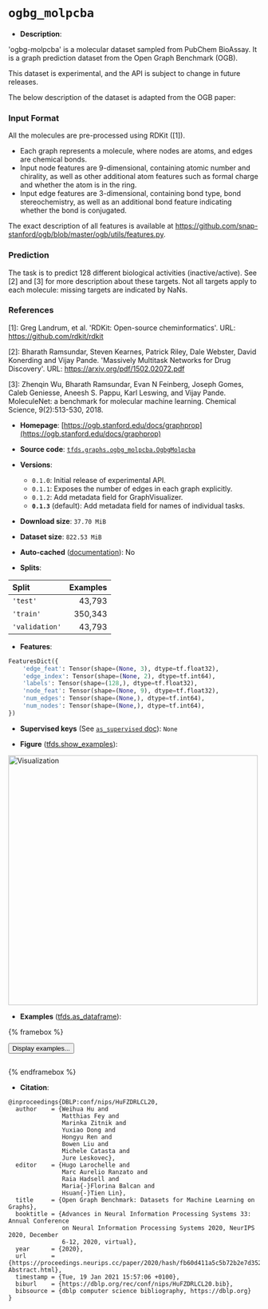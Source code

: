 <div itemscope itemtype="http://schema.org/Dataset">
  <div itemscope itemprop="includedInDataCatalog" itemtype="http://schema.org/DataCatalog">
    <meta itemprop="name" content="TensorFlow Datasets" />
  </div>
  <meta itemprop="name" content="ogbg_molpcba" />
  <meta itemprop="description" content="&#x27;ogbg-molpcba&#x27; is a molecular dataset sampled from PubChem BioAssay.&#10;It is a graph prediction dataset from the Open Graph Benchmark (OGB).&#10;&#10;This dataset is experimental, and the API is subject to change in&#10;future releases.&#10;&#10;The below description of the dataset is adapted from the OGB paper:&#10;&#10;### Input Format&#10;All the molecules are pre-processed using RDKit ([1]).&#10;&#10;*  Each graph represents a molecule, where nodes are atoms, and edges are&#10;   chemical bonds.&#10;*  Input node features are 9-dimensional, containing atomic number and chirality,&#10;   as well as other additional atom features such as formal charge and&#10;   whether the atom is in the ring.&#10;*  Input edge features are 3-dimensional, containing bond type,&#10;   bond stereochemistry, as well as an additional bond feature indicating&#10;   whether the bond is conjugated.&#10;&#10;The exact description of all features is available at&#10;https://github.com/snap-stanford/ogb/blob/master/ogb/utils/features.py.&#10;&#10;### Prediction&#10;The task is to predict 128 different biological activities (inactive/active).&#10;See [2] and [3] for more description about these targets.&#10;Not all targets apply to each molecule: missing targets are indicated by NaNs.&#10;&#10;### References&#10;&#10;[1]: Greg Landrum, et al. &#x27;RDKit: Open-source cheminformatics&#x27;.&#10;     URL: https://github.com/rdkit/rdkit&#10;&#10;[2]: Bharath Ramsundar, Steven Kearnes, Patrick Riley, Dale Webster,&#10;     David Konerding and Vijay Pande. &#x27;Massively Multitask Networks for&#10;     Drug Discovery&#x27;.&#10;     URL: https://arxiv.org/pdf/1502.02072.pdf&#10;&#10;[3]: Zhenqin Wu, Bharath Ramsundar, Evan N Feinberg, Joseph Gomes,&#10;     Caleb Geniesse, Aneesh S. Pappu, Karl Leswing, and Vijay Pande.&#10;     MoleculeNet: a benchmark for molecular machine learning.&#10;     Chemical Science, 9(2):513-530, 2018.&#10;&#10;To use this dataset:&#10;&#10;```python&#10;import tensorflow_datasets as tfds&#10;&#10;ds = tfds.load(&#x27;ogbg_molpcba&#x27;, split=&#x27;train&#x27;)&#10;for ex in ds.take(4):&#10;  print(ex)&#10;```&#10;&#10;See [the guide](https://www.tensorflow.org/datasets/overview) for more&#10;informations on [tensorflow_datasets](https://www.tensorflow.org/datasets).&#10;&#10;&lt;img src=&quot;https://storage.googleapis.com/tfds-data/visualization/fig/ogbg_molpcba-0.1.3.png&quot; alt=&quot;Visualization&quot; width=&quot;500px&quot;&gt;&#10;&#10;" />
  <meta itemprop="url" content="https://www.tensorflow.org/datasets/catalog/ogbg_molpcba" />
  <meta itemprop="sameAs" content="https://ogb.stanford.edu/docs/graphprop" />
  <meta itemprop="citation" content="@inproceedings{DBLP:conf/nips/HuFZDRLCL20,&#10;  author    = {Weihua Hu and&#10;               Matthias Fey and&#10;               Marinka Zitnik and&#10;               Yuxiao Dong and&#10;               Hongyu Ren and&#10;               Bowen Liu and&#10;               Michele Catasta and&#10;               Jure Leskovec},&#10;  editor    = {Hugo Larochelle and&#10;               Marc Aurelio Ranzato and&#10;               Raia Hadsell and&#10;               Maria{-}Florina Balcan and&#10;               Hsuan{-}Tien Lin},&#10;  title     = {Open Graph Benchmark: Datasets for Machine Learning on Graphs},&#10;  booktitle = {Advances in Neural Information Processing Systems 33: Annual Conference&#10;               on Neural Information Processing Systems 2020, NeurIPS 2020, December&#10;               6-12, 2020, virtual},&#10;  year      = {2020},&#10;  url       = {https://proceedings.neurips.cc/paper/2020/hash/fb60d411a5c5b72b2e7d3527cfc84fd0-Abstract.html},&#10;  timestamp = {Tue, 19 Jan 2021 15:57:06 +0100},&#10;  biburl    = {https://dblp.org/rec/conf/nips/HuFZDRLCL20.bib},&#10;  bibsource = {dblp computer science bibliography, https://dblp.org}&#10;}" />
</div>

# `ogbg_molpcba`


*   **Description**:

'ogbg-molpcba' is a molecular dataset sampled from PubChem BioAssay. It is a
graph prediction dataset from the Open Graph Benchmark (OGB).

This dataset is experimental, and the API is subject to change in future
releases.

The below description of the dataset is adapted from the OGB paper:

### Input Format

All the molecules are pre-processed using RDKit ([1]).

*   Each graph represents a molecule, where nodes are atoms, and edges are
    chemical bonds.
*   Input node features are 9-dimensional, containing atomic number and
    chirality, as well as other additional atom features such as formal charge
    and whether the atom is in the ring.
*   Input edge features are 3-dimensional, containing bond type, bond
    stereochemistry, as well as an additional bond feature indicating whether
    the bond is conjugated.

The exact description of all features is available at
https://github.com/snap-stanford/ogb/blob/master/ogb/utils/features.py.

### Prediction

The task is to predict 128 different biological activities (inactive/active).
See [2] and [3] for more description about these targets. Not all targets apply
to each molecule: missing targets are indicated by NaNs.

### References

\[1]: Greg Landrum, et al. 'RDKit: Open-source cheminformatics'. URL:
https://github.com/rdkit/rdkit

\[2]: Bharath Ramsundar, Steven Kearnes, Patrick Riley, Dale Webster, David
Konerding and Vijay Pande. 'Massively Multitask Networks for Drug Discovery'.
URL: https://arxiv.org/pdf/1502.02072.pdf

\[3]: Zhenqin Wu, Bharath Ramsundar, Evan N Feinberg, Joseph Gomes, Caleb
Geniesse, Aneesh S. Pappu, Karl Leswing, and Vijay Pande. MoleculeNet: a
benchmark for molecular machine learning. Chemical Science, 9(2):513-530, 2018.

*   **Homepage**:
    [https://ogb.stanford.edu/docs/graphprop](https://ogb.stanford.edu/docs/graphprop)

*   **Source code**:
    [`tfds.graphs.ogbg_molpcba.OgbgMolpcba`](https://github.com/tensorflow/datasets/tree/master/tensorflow_datasets/graphs/ogbg_molpcba/ogbg_molpcba.py)

*   **Versions**:

    *   `0.1.0`: Initial release of experimental API.
    *   `0.1.1`: Exposes the number of edges in each graph explicitly.
    *   `0.1.2`: Add metadata field for GraphVisualizer.
    *   **`0.1.3`** (default): Add metadata field for names of individual tasks.

*   **Download size**: `37.70 MiB`

*   **Dataset size**: `822.53 MiB`

*   **Auto-cached**
    ([documentation](https://www.tensorflow.org/datasets/performances#auto-caching)):
    No

*   **Splits**:

Split          | Examples
:------------- | -------:
`'test'`       | 43,793
`'train'`      | 350,343
`'validation'` | 43,793

*   **Features**:

```python
FeaturesDict({
    'edge_feat': Tensor(shape=(None, 3), dtype=tf.float32),
    'edge_index': Tensor(shape=(None, 2), dtype=tf.int64),
    'labels': Tensor(shape=(128,), dtype=tf.float32),
    'node_feat': Tensor(shape=(None, 9), dtype=tf.float32),
    'num_edges': Tensor(shape=(None,), dtype=tf.int64),
    'num_nodes': Tensor(shape=(None,), dtype=tf.int64),
})
```

*   **Supervised keys** (See
    [`as_supervised` doc](https://www.tensorflow.org/datasets/api_docs/python/tfds/load#args)):
    `None`

*   **Figure**
    ([tfds.show_examples](https://www.tensorflow.org/datasets/api_docs/python/tfds/visualization/show_examples)):

<img src="https://storage.googleapis.com/tfds-data/visualization/fig/ogbg_molpcba-0.1.3.png" alt="Visualization" width="500px">

*   **Examples**
    ([tfds.as_dataframe](https://www.tensorflow.org/datasets/api_docs/python/tfds/as_dataframe)):

<!-- mdformat off(HTML should not be auto-formatted) -->

{% framebox %}

<button id="displaydataframe">Display examples...</button>
<div id="dataframecontent" style="overflow-x:auto"></div>
<script src="https://www.gstatic.com/external_hosted/jquery2.min.js"></script>
<script>
var url = "https://storage.googleapis.com/tfds-data/visualization/dataframe/ogbg_molpcba-0.1.3.html";
$(document).ready(() => {
  $("#displaydataframe").click((event) => {
    // Disable the button after clicking (dataframe loaded only once).
    $("#displaydataframe").prop("disabled", true);

    // Pre-fetch and display the content
    $.get(url, (data) => {
      $("#dataframecontent").html(data);
    }).fail(() => {
      $("#dataframecontent").html(
        'Error loading examples. If the error persist, please open '
        + 'a new issue.'
      );
    });
  });
});
</script>

{% endframebox %}

<!-- mdformat on -->

*   **Citation**:

```
@inproceedings{DBLP:conf/nips/HuFZDRLCL20,
  author    = {Weihua Hu and
               Matthias Fey and
               Marinka Zitnik and
               Yuxiao Dong and
               Hongyu Ren and
               Bowen Liu and
               Michele Catasta and
               Jure Leskovec},
  editor    = {Hugo Larochelle and
               Marc Aurelio Ranzato and
               Raia Hadsell and
               Maria{-}Florina Balcan and
               Hsuan{-}Tien Lin},
  title     = {Open Graph Benchmark: Datasets for Machine Learning on Graphs},
  booktitle = {Advances in Neural Information Processing Systems 33: Annual Conference
               on Neural Information Processing Systems 2020, NeurIPS 2020, December
               6-12, 2020, virtual},
  year      = {2020},
  url       = {https://proceedings.neurips.cc/paper/2020/hash/fb60d411a5c5b72b2e7d3527cfc84fd0-Abstract.html},
  timestamp = {Tue, 19 Jan 2021 15:57:06 +0100},
  biburl    = {https://dblp.org/rec/conf/nips/HuFZDRLCL20.bib},
  bibsource = {dblp computer science bibliography, https://dblp.org}
}
```

